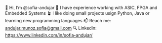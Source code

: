 👋 Hi, I’m @sofia-andujar
🌳 I have experience working with ASIC, FPGA and Embedded Systems
🪴 I like doing small projects usign Python, Java or learning new programming languages
📫 Reach me: andujar.munoz.sofia@gmail.com
🔍 Linkedin: https://www.linkedin.com/in/sofia-andujar/

<!---
sofia-andujar/sofia-andujar is a ✨ special ✨ repository because its `README.md` (this file) appears on your GitHub profile.
You can click the Preview link to take a look at your changes.
--->

